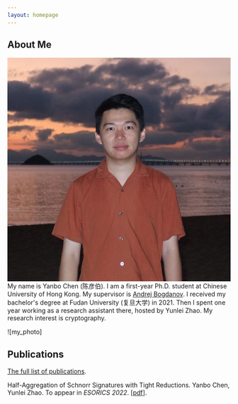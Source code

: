 ```yaml
---
layout: homepage
---
```


## About Me

<img align="right" src="./imgs/my_photo_square.png">

My name is Yanbo Chen (陈彦伯). I am a first-year Ph.D. student at Chinese University of Hong Kong. My supervisor is [Andrej Bogdanov](http://www.cse.cuhk.edu.hk/~andrejb/). I received my bachelor's degree at Fudan University (复旦大学) in 2021. Then I spent one year working as a research assistant there, hosted by Yunlei Zhao. My research interest is cryptography.

![my_photo]

## Publications

[The full list of publications](./full_list.html).

Half-Aggregation of Schnorr Signatures with Tight Reductions. Yanbo Chen, Yunlei Zhao. To appear in *ESORICS 2022*. [[pdf](http://chen-yan-bo.github.io/files/2022_agg.pdf)].
